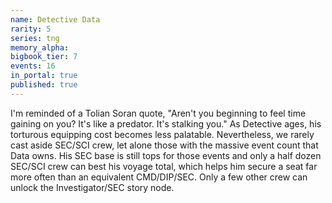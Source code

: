 ```yaml
---
name: Detective Data
rarity: 5
series: tng
memory_alpha:
bigbook_tier: 7
events: 16
in_portal: true
published: true
---
```


I'm reminded of a Tolian Soran quote, "Aren't you beginning to feel time gaining on you? It's like a predator. It's stalking you." As Detective ages, his torturous equipping cost becomes less palatable. Nevertheless, we rarely cast aside SEC/SCI crew, let alone those with the massive event count that Data owns. His SEC base is still tops for those events and only a half dozen SEC/SCI crew can best his voyage total, which helps him secure a seat far more often than an equivalent CMD/DIP/SEC. Only a few other crew can unlock the Investigator/SEC story node.
